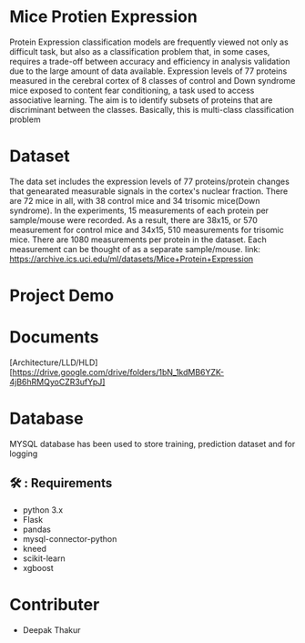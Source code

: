 # Mice Protien Expression

Protein Expression classification models are frequently viewed not only as difficult
task, but also as a classification problem that, in some cases, requires a trade-off
between accuracy and efficiency in analysis  validation due to the large amount of data
available.
Expression levels of 77 proteins measured in the cerebral cortex of 8 classes of control
and Down syndrome mice exposed to content fear conditioning, a task used to access
associative learning.
The aim is to identify subsets of proteins that are discriminant between the classes.
Basically, this is multi-class classification problem

# Dataset

The data set includes the expression levels of 77 proteins/protein changes that genearated 
measurable signals in the cortex's nuclear fraction. There are 72 mice in all, with 38 control
mice and 34 trisomic mice(Down syndrome). In the experiments, 15 measurements of each protein 
per sample/mouse were recorded. As a result, there are 38x15, or 570 measurement for control
mice and 34x15, 510 measurements for trisomic mice. There are 1080 measurements per protein 
in the dataset. Each measurement can be thought of as a separate sample/mouse.
link: https://archive.ics.uci.edu/ml/datasets/Mice+Protein+Expression

# Project Demo


# Documents
[Architecture/LLD/HLD][https://drive.google.com/drive/folders/1bN_1kdMB6YZK-4jB6hRMQyoCZR3ufYpJ]

# Database
MYSQL database has been used to store training, prediction dataset and for logging

## 🛠️ : Requirements
- python 3.x
- Flask
- pandas
- mysql-connector-python
- kneed
- scikit-learn
- xgboost

# Contributer
- Deepak Thakur
